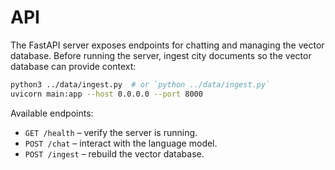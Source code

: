 # API

The FastAPI server exposes endpoints for chatting and managing the vector
database. Before running the server, ingest city documents so the vector
database can provide context:

```bash
python3 ../data/ingest.py  # or `python ../data/ingest.py`
uvicorn main:app --host 0.0.0.0 --port 8000
```

Available endpoints:

- `GET /health` – verify the server is running.
- `POST /chat` – interact with the language model.
- `POST /ingest` – rebuild the vector database.
